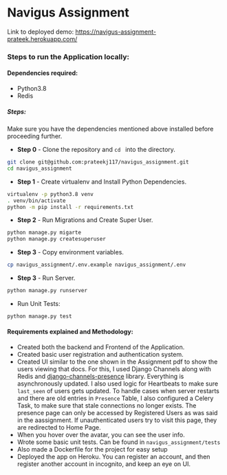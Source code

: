 # Navigus Assignment

Link to deployed demo: https://navigus-assignment-prateek.herokuapp.com/

### Steps to run the Application locally:

#### Dependencies required:
- Python3.8
- Redis

##### Steps:

Make sure you have the dependencies mentioned above installed before proceeding further.

* **Step 0** - Clone the repository and ```cd ``` into the directory.

```sh
git clone git@github.com:prateekj117/navigus_assignment.git
cd navigus_assignment
```

* **Step 1** - Create virtualenv and Install Python Dependencies.

```sh
virtualenv -p python3.8 venv
. venv/bin/activate
python -m pip install -r requirements.txt
```

* **Step 2** - Run Migrations and Create Super User.

```sh
python manage.py migarte
python manage.py createsuperuser
```

* **Step 3** - Copy environment variables.

```sh
cp navigus_assignment/.env.example navigus_assignment/.env
```

* **Step 3** - Run Server.

```sh
python manage.py runserver
```

* Run Unit Tests:

```sh
python manage.py test
```

#### Requirements explained and Methodology:

- Created both the backend and Frontend of the Application.
- Created basic user registration and authentication system.
- Created UI similar to the one shown in the Assignment pdf to show the users viewing that docs.
  For this, I used Django Channels along with Redis and [django-channels-presence](https://github.com/ml-learning/django-channels-presence)
  library. Everything is asynchronously updated. I also used logic for Heartbeats to make sure `last_seen` of users gets updated. To handle cases when
  server restarts and there are old entries in `Presence` Table, I also configured a Celery Task, to make sure that stale
  connections no longer exists. The presence page can only be accessed by Registered Users as was said in the aassignment.
  If unauthenticated users try to visit this page, they are redirected to Home Page.
- When you hover over the avatar, you can see the user info.
- Wrote some basic unit tests. Can be found in `navigus_assignment/tests`
- Also made a Dockerfile for the project for easy setup
- Deployed the app on Heroku. You can register an account, and then register another account in incognito, and keep an eye on UI. 
